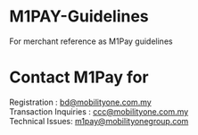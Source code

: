 # M1PAY-Guidelines
For merchant reference as M1Pay guidelines


# Contact M1Pay for
Registration : bd@mobilityone.com.my  
Transaction Inquiries : ccc@mobilityone.com.my  
Technical Issues: m1pay@mobilityonegroup.com 